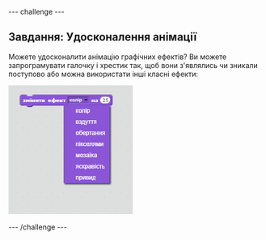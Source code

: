 --- challenge ---

## Завдання: Удосконалення анімації

Можете удосконалити анімацію графічних ефектів? Ви можете запрограмувати галочку і хрестик так, щоб вони з'являлись чи зникали поступово або можна використати інші класні ефекти:

![знімок екрану](images/brain-effects.png)

--- /challenge ---